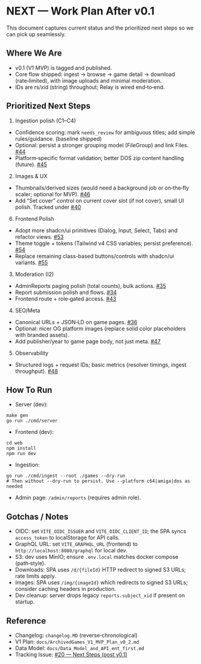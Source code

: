 # NEXT — Work Plan After v0.1

This document captures current status and the prioritized next steps so we can pick up seamlessly.

## Where We Are
- v0.1 (V1 MVP) is tagged and published.
- Core flow shipped: ingest → browse → game detail → download (rate‑limited), with image uploads and minimal moderation.
- IDs are rs/xid (string) throughout; Relay is wired end‑to‑end.

## Prioritized Next Steps
1) Ingestion polish (C1–C4)
- Confidence scoring: mark `needs_review` for ambiguous titles; add simple rules/guidance. (baseline shipped)
- Optional: persist a stronger grouping model (FileGroup) and link Files. [#44](https://github.com/deicod/archivedgames/issues/44)
- Platform‑specific format validation; better DOS zip content handling (future). [#45](https://github.com/deicod/archivedgames/issues/45)

2) Images & UX
- Thumbnails/derived sizes (would need a background job or on‑the‑fly scaler; optional for MVP). [#46](https://github.com/deicod/archivedgames/issues/46)
- Add “Set cover” control on current cover slot (if not cover), small UI polish. Tracked under [#40](https://github.com/deicod/archivedgames/issues/40)

6) Frontend Polish
- Adopt more shadcn/ui primitives (Dialog, Input, Select, Tabs) and refactor views. [#53](https://github.com/deicod/archivedgames/issues/53)
- Theme toggle + tokens (Tailwind v4 CSS variables; persist preference). [#54](https://github.com/deicod/archivedgames/issues/54)
- Replace remaining class-based buttons/controls with shadcn/ui variants. [#55](https://github.com/deicod/archivedgames/issues/55)

3) Moderation (I2)
- AdminReports paging polish (total counts), bulk actions. [#35](https://github.com/deicod/archivedgames/issues/35)
- Report submission polish and flows. [#34](https://github.com/deicod/archivedgames/issues/34)
- Frontend route + role‑gated access. [#43](https://github.com/deicod/archivedgames/issues/43)

4) SEO/Meta
- Canonical URLs + JSON‑LD on game pages. [#36](https://github.com/deicod/archivedgames/issues/36)
- Optional: nicer OG platform images (replace solid color placeholders with branded assets).
- Add publisher/year to game page body, not just meta. [#47](https://github.com/deicod/archivedgames/issues/47)

5) Observability
- Structured logs + request IDs; basic metrics (resolver timings, ingest throughput). [#48](https://github.com/deicod/archivedgames/issues/48)

## How To Run
- Server (dev):
```
make gen
go run ./cmd/server
```
- Frontend (dev):
```
cd web
npm install
npm run dev
```
- Ingestion:
```
go run ./cmd/ingest --root ./games --dry-run
# Then without --dry-run to persist. Use --platform c64|amiga|dos as needed
```
- Admin page: `/admin/reports` (requires admin role).

## Gotchas / Notes
- OIDC: set `VITE_OIDC_ISSUER` and `VITE_OIDC_CLIENT_ID`; the SPA syncs `access_token` to localStorage for API calls.
- GraphQL URL: set `VITE_GRAPHQL_URL` (frontend) to `http://localhost:8080/graphql` for local dev.
- S3: dev uses MinIO; ensure `.env.local` matches docker compose (path‑style).
- Downloads: SPA uses `/d/{fileId}` HTTP redirect to signed S3 URLs; rate limits apply.
- Images: SPA uses `/img/{imageId}` which redirects to signed S3 URLs; consider caching headers in production.
- Dev cleanup: server drops legacy `reports.subject_xid` if present on startup.

## Reference
- Changelog: `changelog.MD` (reverse‑chronological)
- V1 Plan: `docs/ArchivedGames_V1_MVP_Plan_v0_2.md`
- Data Model: `docs/Data_Model_and_API_ent_first.md`
 - Tracking Issue: [#20 — Next Steps (post v0.1)](https://github.com/deicod/archivedgames/issues/20)
